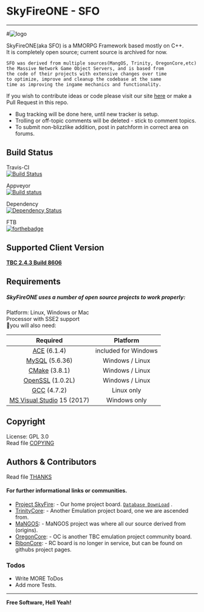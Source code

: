 # SkyFireONE - SFO
---
#![logo](https://abload.de/img/15_14_skyfire_logoqyj68.png)	

SkyFireONE(aka SFO) is a MMORPG Framework based mostly on C++.     
It is completely open source; current source is archived for now.
``` 
SFO was derived from multiple sources(MangOS, Trinity, OregonCore,etc)     
the Massive Network Game Object Servers, and is based from 
the code of their projects with extensive changes over time 
to optimize, improve and cleanup the codebase at the same 
time as improving the ingame mechanics and functionality.
``` 
If you wish to contribute ideas or code please visit 
our site [here](https://www.projectskyfire.org/index.php) or make a Pull Request in this repo.

  - Bug tracking will be done here, until new tracker is setup.
  - Trolling or off-topic comments will be deleted - stick to comment topics.
  - To submit non-blizzlike addition, post in patchform in correct area on forums.

## Build Status
Travis-CI   
[![Build Status](https://travis-ci.org/Bootz/SkyFireONE_NG.svg?branch=master)]()	         
   
Appveyor       
[![Build status](https://ci.appveyor.com/api/projects/status/8tqfrqm9r99m95mq?svg=true)](https://ci.appveyor.com/project/Bootz49186/skyfire-one)

Dependency     
[![Dependency Status](https://david-dm.org/boennemann/badges.svg)]()   

FTB         
[![forthebadge](http://forthebadge.com/images/badges/made-with-crayons.svg)](http://forthebadge.com)   
   
## Supported Client Version     
[**TBC 2.4.3 Build 8606**](https://www.projectskyfire.org/index.php)   
      
## Requirements     
##### SkyFireONE uses a number of open source projects to work properly:      
     
 Platform: Linux, Windows or Mac     
 Processor with SSE2 support        
 you will also need:    
     
  | Required | Platform |    
  | :-----: | :------: |    
  |  [ACE]  (6.1.4) |  included for Windows |    
  | [MySQL] (5.6.36) |  Windows / Linux   |    
  | [CMake] (3.8.1)  | Windows / Linux    |    
  | [OpenSSL] (1.0.2L) | Windows / Linux  |    
  | [GCC]  (4.7.2)  | Linux only   |    
  | [MS Visual Studio] 15 (2017) | Windows only |    

## Copyright   
License: GPL 3.0   
Read file [COPYING](COPYING.md)   
   
## Authors & Contributors   
Read file [THANKS](https://github.com/ProjectSkyfire/SkyFireEMU/tree/master/doc/THANKS.md)   
   
#### For further informational links or communities.   
   
* [Project SkyFire]: - Our home project board. [`Database DownLoad`] .   
* [TrinityCore]:     - Another Emulation project board, one we are ascended from.   
* [MaNGOS]:          - MaNGOS project was where all our source derived from (origins).   
* [OregonCore]:      - OC is another TBC emulation project community board.   
* [RibonCore]:       - RC board is no longer in service, but can be found on githubs project pages.   
    
### Todos   
   
 - Write MORE ToDos   
 - Add more Tests.   
   
---
**Free Software, Hell Yeah!**   
                                   
[//]: # (These are reference links used in the body of this note and get stripped out when the markdown processor does its job. There is no need to format nicely because it shouldn't be seen. Thanks SO - http://stackoverflow.com/questions/4823468/store-comments-in-markdown-syntax)


   [ACE]: <http://www.cs.wustl.edu/~schmidt/ACE.html>
   [MySQL]: <https://www.mysql.com/>
   [CMake]: <https://cmake.org/>
   [OpenSSL]: <https://slproweb.com/products/Win32OpenSSL.html>
   [GCC]: <https://gcc.gnu.org/>
   [MS Visual Studio]: <https://www.visualstudio.com/vs/>
   [Project SkyFire]: <https://www.projectskyfire.org/>
   [`Database DownLoad`]: <https://www.projectskyfire.org/index.php?/files/file/28-skyfireone-db-release/&do=download&csrfKey=0666fa70d004c0c430950eaee00019f5/>
   [TrinityCore]: <http://www.TrinityCore.org/>
   [MaNGOS]: <http://www.getmangos.com/>
   [OregonCore]: <http://www.oregoncore.com/>
   [RibonCore]: <https://google.com/wowsp/>
  
